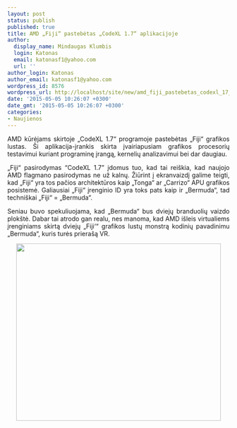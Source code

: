 ```yaml
---
layout: post
status: publish
published: true
title: AMD „Fiji“ pastebėtas „CodeXL 1.7“ aplikacijoje
author:
  display_name: Mindaugas Klumbis
  login: Katonas
  email: katonasf1@yahoo.com
  url: ''
author_login: Katonas
author_email: katonasf1@yahoo.com
wordpress_id: 8576
wordpress_url: http://localhost/site/new/amd_fiji_pastebetas_codexl_17_aplikacijoje/
date: '2015-05-05 10:26:07 +0300'
date_gmt: '2015-05-05 10:26:07 +0300'
categories:
- Naujienos
---
```

<p style="text-align: justify;">
	AMD kūrėjams skirtoje &bdquo;CodeXL 1.7&ldquo; programoje pastebėtas &bdquo;Fiji&ldquo; grafikos lustas. &Scaron;i aplikacija-įrankis skirta įvairiapusiam grafikos procesorių testavimui kuriant programinę įrangą, kernelių analizavimui bei dar daugiau.</p>
<p style="text-align: justify;">
	&bdquo;Fiji&ldquo; pasirodymas &ldquo;CodeXL 1.7&rdquo; įdomus tuo, kad tai rei&scaron;kia, kad naujojo AMD flagmano pasirodymas ne už kalnų. Žiūrint į ekranvaizdį galime teigti, kad &bdquo;Fiji&ldquo; yra tos pačios architektūros kaip &bdquo;Tonga&ldquo; ar &bdquo;Carrizo&ldquo; APU grafikos posistemė. Galiausiai &bdquo;Fiji&ldquo; įrenginio ID yra toks pats kaip ir &bdquo;Bermuda&ldquo;, tad techni&scaron;kai &bdquo;Fiji&ldquo; = &bdquo;Bermuda&ldquo;.</p>
<p style="text-align: justify;">
	Seniau buvo spekuliuojama, kad &bdquo;Bermuda&ldquo; bus dviejų branduolių vaizdo plok&scaron;tė. Dabar tai atrodo gan realu, nes manoma, kad AMD i&scaron;leis virtualiems įrenginiams skirtą dviejų &bdquo;Fiji&lsquo;&ldquo; grafikos lustų monstrą kodinių pavadinimu &bdquo;Bermuda&ldquo;, kuris turės priera&scaron;ą VR.</p>
<p style="text-align: center;">
	<a href="http://technews.lt/userfiles/AMD-Fiji-CodeXL-leak.png"><img alt="" src="http://technews.lt/userfiles/AMD-Fiji-CodeXL-leak.png" style="width: 464px; height: 402px;" /></a></p>
